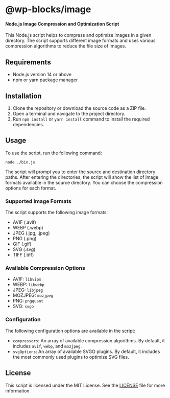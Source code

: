 # @wp-blocks/image
#### Node.js Image Compression and Optimization Script

This Node.js script helps to compress and optimize images in a given directory. The script supports different image formats and uses various compression algorithms to reduce the file size of images.

## Requirements

- Node.js version 14 or above
- npm or yarn package manager

## Installation

1. Clone the repository or download the source code as a ZIP file.
2. Open a terminal and navigate to the project directory.
3. Run `npm install` or `yarn install` command to install the required dependencies.

## Usage

To use the script, run the following command:

```
node ./bin.js
```

The script will prompt you to enter the source and destination directory paths. After entering the directories, the script will show the list of image formats available in the source directory. You can choose the compression options for each format.

### Supported Image Formats

The script supports the following image formats:

- AVIF (.avif)
- WEBP (.webp)
- JPEG (.jpg, .jpeg)
- PNG (.png)
- GIF (.gif)
- SVG (.svg)
- TIFF (.tiff)

### Available Compression Options

- AVIF: `libvips`
- WEBP: `libwebp`
- JPEG: `libjpeg`
- MOZJPEG: `mozjpeg`
- PNG: `pngquant`
- SVG: `svgo`

### Configuration

The following configuration options are available in the script:

- `compressors`: An array of available compression algorithms. By default, it includes `avif`, `webp`, and `mozjpeg`.
- `svgOptions`: An array of available SVGO plugins. By default, it includes the most commonly used plugins to optimize SVG files.

## License

This script is licensed under the MIT License. See the [LICENSE](./LICENSE) file for more information.
